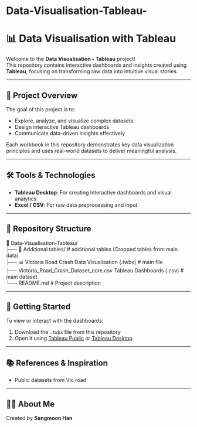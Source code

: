 # Data-Visualisation-Tableau-

# 📊 Data Visualisation with Tableau

Welcome to the **Data Visualisation - Tableau** project!  
This repository contains interactive dashboards and insights created using **Tableau**, focusing on transforming raw data into intuitive visual stories.

---

## 📌 Project Overview

The goal of this project is to:
- Explore, analyze, and visualize complex datasets
- Design interactive Tableau dashboards
- Communicate data-driven insights effectively

Each workbook in this repository demonstrates key data visualization principles and uses real-world datasets to deliver meaningful analysis.

---

## 🛠 Tools & Technologies

- **Tableau Desktop**: For creating interactive dashboards and visual analytics  
- **Excel / CSV**: For raw data preprocessing and input  

---

## 📂 Repository Structure
📁 Data-Visualisation-Tableau/ <br>
├── 📁 Additional tables/ # additional tables (Cropped tables from main data)  <br>
├── 📊 Victoria Road Crash Data Visualisation (.twbx) # main file  <br>
├── Victoria_Road_Crash_Dataset_core.csv Tableau Dashboards (.csv) # main dataset  <br>
└── README.md # Project description

---

## 🚀 Getting Started

To view or interact with the dashboards:
1. Download the `.twbx` file from this repository
2. Open it using [Tableau Public](https://public.tableau.com/) or [Tableau Desktop](https://www.tableau.com/products/desktop)

---

## 📚 References & Inspiration
- Public datasets from Vic road

---

## 🙋‍♂️ About Me

Created by **Sangmoon Han**

